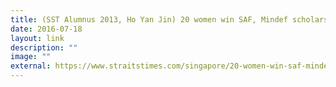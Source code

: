 ```yaml
---
title: (SST Alumnus 2013, Ho Yan Jin) 20 women win SAF, Mindef scholarships
date: 2016-07-18
layout: link
description: ""
image: ""
external: https://www.straitstimes.com/singapore/20-women-win-saf-mindef-scholarships
---
```

